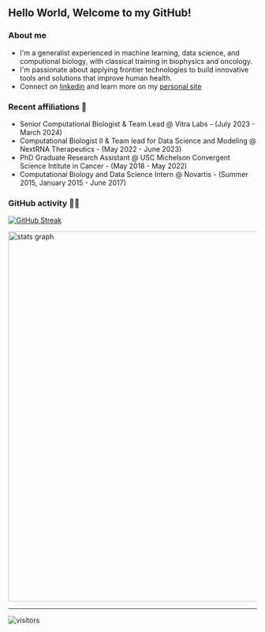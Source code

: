 ## Hello World, Welcome to my GitHub!


### About me 
 
- I'm a generalist experienced in machine learning, data science, and computional biology, with classical training in biophysics and oncology. </br>
- I'm passionate about applying frontier technologies to build innovative tools and solutions that improve human health. </br> 
- Connect on [linkedin](https://www.linkedin.com/in/ndacayisaba/) and learn more on my [personal site](https://liberendacayisaba.com/)

### Recent affiliations 💼

- Senior Computational Biologist & Team Lead @ Vitra Labs - (July 2023 - March 2024)
- Computational Biologist II & Team lead for Data Science and Modeling @ NextRNA Therapeutics - (May 2022 - June 2023)
- PhD Graduate Research Assistant @ USC Michelson Convergent Science Intitute in Cancer - (May 2018 - May 2022)
- Computational Biology and Data Science Intern @ Novartis - (Summer 2015, January 2015 - June 2017)

### GitHub activity 👨‍💻

[![GitHub Streak](https://streak-stats.demolab.com?user=libertatem&hide_border=true&border_radius=4.9&date_format=j%20M%5B%20Y%5D)](https://git.io/streak-stats)

<div align="left">
  <img src="http://github-profile-summary-cards.vercel.app/api/cards/profile-details?username=libertatem&theme=bear" width=750  alt="stats graph"/>
</div>

<hr>

![visitors](https://visitor-badge.laobi.icu/badge?page_id=libertatem.libertatem)

<!--
#### Top Languagues 

[![Top Langs](https://github-readme-stats.vercel.app/api/top-langs/?username=libertatem&layout=pie)](https://github.com/libertatem/github-readme-stats)

<a href="https://www.linkedin.com/in/ndacayisaba/">
  <img align="left" width="24px" src="https://cdn.simpleicons.org/linkedin"  />
</a>
<br /> 

-->
